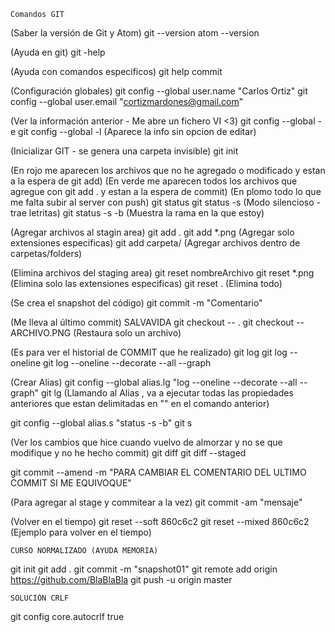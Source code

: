 	Comandos GIT

(Saber la versión de Git y Atom)
git --version
atom --version

(Ayuda en git)
git -help

(Ayuda con comandos especificos)
git help commit

(Configuración globales)
git config --global user.name "Carlos Ortiz"
git config --global user.email "cortizmardones@gmail.com"

(Ver la información anterior - Me abre un fichero VI <3)
git config --global -e
git config --global -l (Aparece la info sin opcion de editar)

(Inicializar GIT - se genera una carpeta invisible)
git init

(En rojo me aparecen los archivos que no he agregado o modificado y estan a la espera de git add)
(En verde me aparecen todos los archivos que agregue con git add . y estan a la espera de commit)
(En plomo todo lo que me falta subir al server con push)
git status
git status -s (Modo silencioso - trae letritas)
git status -s -b (Muestra la rama en la que estoy)

(Agregar archivos al stagin area)
git add .
git add *.png (Agregar solo extensiones especificas)
git add carpeta/ (Agregar archivos dentro de carpetas/folders)

(Elimina archivos del staging area)
git reset nombreArchivo 
git reset *.png (Elimina solo las extensiones especificas)
git reset . (Elimina todo)

(Se crea el snapshot del código)
git commit -m "Comentario"

(Me lleva al último commit) SALVAVIDA
git checkout -- .
git checkout -- ARCHIVO.PNG (Restaura solo un archivo)

(Es para ver el historial de COMMIT que he realizado)
git log
git log --oneline
git log --oneline --decorate --all --graph

(Crear Alias)
git config --global alias.lg "log --oneline --decorate --all --graph"
git lg (Llamando al Alias , va a ejecutar todas las propiedades anteriores que estan delimitadas en "" en el comando anterior)

git config --global alias.s "status -s -b"
git s


(Ver los cambios que hice cuando vuelvo de almorzar y no se que modifique y no he hecho commit)
git diff
git diff --staged


git commit --amend -m "PARA CAMBIAR EL COMENTARIO DEL ULTIMO COMMIT SI ME EQUIVOQUE"

(Para agregar al stage y commitear a la vez)
git commit -am "mensaje"

(Volver en el tiempo)
git reset --soft 860c6c2 
git reset --mixed 860c6c2 (Ejemplo para volver en el tiempo)














































	CURSO NORMALIZADO (AYUDA MEMORIA)
git init
git add .
git commit -m "snapshot01"
git remote add origin https://github.com/BlaBlaBla
git push -u origin master

	SOLUCIÓN CRLF
git config core.autocrlf true










